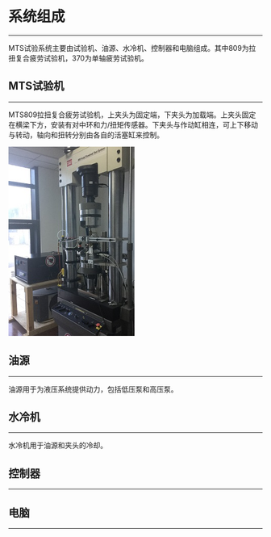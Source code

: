# 系统组成

---

MTS试验系统主要由试验机、油源、水冷机、控制器和电脑组成。其中809为拉扭复合疲劳试验机，370为单轴疲劳试验机。

## MTS试验机

---

MTS809拉扭复合疲劳试验机，上夹头为固定端，下夹头为加载端。上夹头固定在横梁下方，安装有对中环和力/扭矩传感器。下夹头与作动缸相连，可上下移动与转动，轴向和扭转分别由各自的活塞缸来控制。

![](/assets/MTS809.jpg)

## 油源

---

油源用于为液压系统提供动力，包括低压泵和高压泵。

## 水冷机

---

水冷机用于油源和夹头的冷却。

## 控制器

---

## 电脑

---



